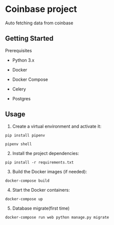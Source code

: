 
# Coinbase project

Auto fetching data from coinbase


## Getting Started
Prerequisites 

- Python 3.x

- Docker

- Docker Compose

- Celery

- Postgres

## Usage
1. Create a virtual environment and activate it:
```commandline
pip install pipenv

pipenv shell
```
2. Install the project dependencies:
```commandline
pip install -r requirements.txt
```
3. Build the Docker images (if needed):
```commandline
docker-compose build
```
4. Start the Docker containers:
```commandline
docker-compose up
```
5. Database migrate(first time)
```commandline
docker-compose run web python manage.py migrate
```    


